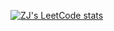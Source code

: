 [![ZJ's LeetCode stats](https://leetcode-stats-six.vercel.app/?username=zhijiazhang&theme=dark)](https://github.com/KnlnKS/leetcode-stats)

